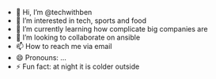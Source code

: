 - 👋 Hi, I’m @techwithben
- 👀 I’m interested in tech, sports and food
- 🌱 I’m currently learning how complicate big companies are
- 💞️ I’m looking to collaborate on ansible
- 📫 How to reach me via email 
- 😄 Pronouns: ...
- ⚡ Fun fact: at night it is colder outside

<!---
techwithben/techwithben is a ✨ special ✨ repository because its `README.md` (this file) appears on your GitHub profile.
You can click the Preview link to take a look at your changes.
--->
